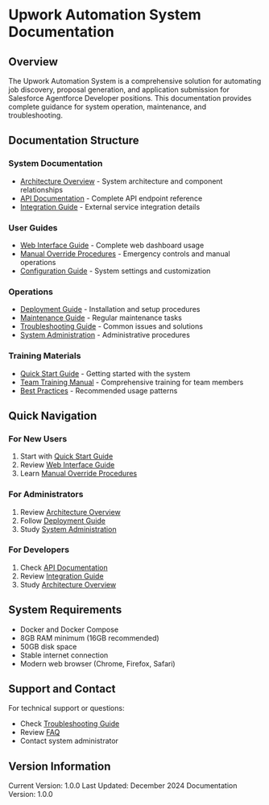 # Upwork Automation System Documentation

## Overview

The Upwork Automation System is a comprehensive solution for automating job discovery, proposal generation, and application submission for Salesforce Agentforce Developer positions. This documentation provides complete guidance for system operation, maintenance, and troubleshooting.

## Documentation Structure

### System Documentation
- [Architecture Overview](architecture/README.md) - System architecture and component relationships
- [API Documentation](api/README.md) - Complete API endpoint reference
- [Integration Guide](integrations/README.md) - External service integration details

### User Guides
- [Web Interface Guide](user-guides/web-interface.md) - Complete web dashboard usage
- [Manual Override Procedures](user-guides/manual-overrides.md) - Emergency controls and manual operations
- [Configuration Guide](user-guides/configuration.md) - System settings and customization

### Operations
- [Deployment Guide](operations/deployment.md) - Installation and setup procedures
- [Maintenance Guide](operations/maintenance.md) - Regular maintenance tasks
- [Troubleshooting Guide](operations/troubleshooting.md) - Common issues and solutions
- [System Administration](operations/system-admin.md) - Administrative procedures

### Training Materials
- [Quick Start Guide](training/quick-start.md) - Getting started with the system
- [Team Training Manual](training/team-manual.md) - Comprehensive training for team members
- [Best Practices](training/best-practices.md) - Recommended usage patterns

## Quick Navigation

### For New Users
1. Start with [Quick Start Guide](training/quick-start.md)
2. Review [Web Interface Guide](user-guides/web-interface.md)
3. Learn [Manual Override Procedures](user-guides/manual-overrides.md)

### For Administrators
1. Review [Architecture Overview](architecture/README.md)
2. Follow [Deployment Guide](operations/deployment.md)
3. Study [System Administration](operations/system-admin.md)

### For Developers
1. Check [API Documentation](api/README.md)
2. Review [Integration Guide](integrations/README.md)
3. Study [Architecture Overview](architecture/README.md)

## System Requirements

- Docker and Docker Compose
- 8GB RAM minimum (16GB recommended)
- 50GB disk space
- Stable internet connection
- Modern web browser (Chrome, Firefox, Safari)

## Support and Contact

For technical support or questions:
- Check [Troubleshooting Guide](operations/troubleshooting.md)
- Review [FAQ](operations/faq.md)
- Contact system administrator

## Version Information

Current Version: 1.0.0
Last Updated: December 2024
Documentation Version: 1.0.0